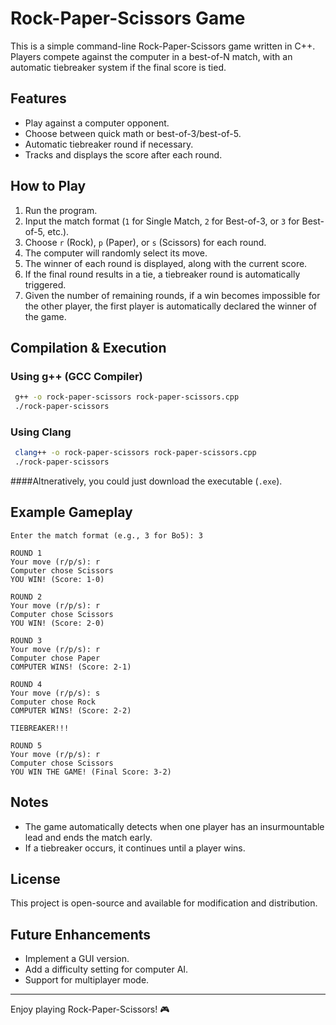 # Rock-Paper-Scissors Game

This is a simple command-line Rock-Paper-Scissors game written in C++. Players compete against the computer in a best-of-N match, with an automatic tiebreaker system if the final score is tied.

## Features
- Play against a computer opponent.
- Choose between quick math or best-of-3/best-of-5.
- Automatic tiebreaker round if necessary.
- Tracks and displays the score after each round.

## How to Play
1. Run the program.
2. Input the match format (`1` for Single Match, `2` for Best-of-3, or `3` for Best-of-5, etc.).
3. Choose `r` (Rock), `p` (Paper), or `s` (Scissors) for each round.
4. The computer will randomly select its move.
5. The winner of each round is displayed, along with the current score.
6. If the final round results in a tie, a tiebreaker round is automatically triggered.
7. Given the number of remaining rounds, if a win becomes impossible for the other player, the first player is automatically declared the winner of the game.

## Compilation & Execution
### **Using g++ (GCC Compiler)**
```sh
 g++ -o rock-paper-scissors rock-paper-scissors.cpp
 ./rock-paper-scissors
```

### **Using Clang**
```sh
 clang++ -o rock-paper-scissors rock-paper-scissors.cpp
 ./rock-paper-scissors
```

####Altneratively, you could just download the executable (`.exe`).

## Example Gameplay
```
Enter the match format (e.g., 3 for Bo5): 3

ROUND 1
Your move (r/p/s): r
Computer chose Scissors
YOU WIN! (Score: 1-0)

ROUND 2
Your move (r/p/s): r
Computer chose Scissors
YOU WIN! (Score: 2-0)

ROUND 3
Your move (r/p/s): r
Computer chose Paper
COMPUTER WINS! (Score: 2-1)

ROUND 4
Your move (r/p/s): s
Computer chose Rock
COMPUTER WINS! (Score: 2-2)

TIEBREAKER!!!

ROUND 5
Your move (r/p/s): r
Computer chose Scissors
YOU WIN THE GAME! (Final Score: 3-2)
```

## Notes
- The game automatically detects when one player has an insurmountable lead and ends the match early.
- If a tiebreaker occurs, it continues until a player wins.

## License
This project is open-source and available for modification and distribution.

## Future Enhancements
- Implement a GUI version.
- Add a difficulty setting for computer AI.
- Support for multiplayer mode.

---
Enjoy playing Rock-Paper-Scissors! 🎮

